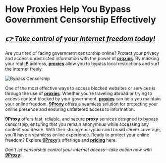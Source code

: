 # How Proxies Help You Bypass Government Censorship Effectively

## *[👉 Take control of your internet freedom today!](https://the9proxy.short.gy/home-github-james2k4)*

Are you tired of facing government censorship online? Protect your privacy and access unrestricted information with the power of **[proxies](https://the9proxy.short.gy/home-github-james2k4)**. By masking your real **[IP](https://the9proxy.short.gy/home-github-james2k4)** address, **[proxies](https://the9proxy.short.gy/home-github-james2k4)** allow you to bypass local restrictions and surf the internet freely.

![Bypass Censorship](https://encrypted-tbn0.gstatic.com/images?q=tbn:ANd9GcRAYjd802U8g0gL2Uz6naEyJ8pVwv0uCKk-NQ&s)

One of the most effective ways to access blocked websites or services is through the use of **[proxies](https://the9proxy.short.gy/home-github-james2k4)**. Whether you're traveling abroad or trying to access content blocked by your government, **[proxies](https://the9proxy.short.gy/home-github-james2k4)** can help you maintain your online freedom. **[9Proxy](https://the9proxy.short.gy/home-github-james2k4)** offers a seamless solution for protecting your online presence and ensuring unfettered access to information.

**[9Proxy](https://the9proxy.short.gy/home-github-james2k4)** offers fast, reliable, and secure **[proxy](https://the9proxy.short.gy/home-github-james2k4)** services designed to bypass censorship, ensuring that you remain anonymous while accessing any content you desire. With their strong encryption and broad server coverage, you'll have a seamless online experience. Ready to protect your online freedom? Explore **[9Proxy](https://the9proxy.short.gy/home-github-james2k4)**’s offerings and **[pricing](https://the9proxy.short.gy/pricing-github-james2k4)** here.

*Don’t let censorship control your internet access—take action now with **[9Proxy](https://the9proxy.short.gy/home-github-james2k4)**!*

